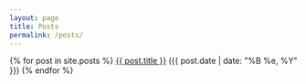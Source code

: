 ```yaml
---
layout: page
title: Posts
permalink: /posts/
---
```


{% for post in site.posts %}
<a href="{{ post.url }}">{{ post.title }}</a> ({{ post.date | date: "%B %e, %Y" }})
{% endfor %}
